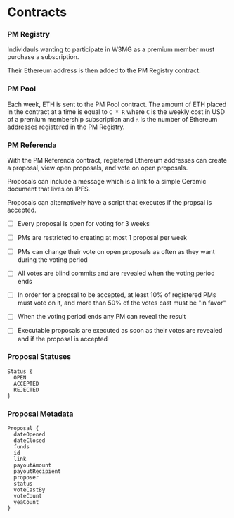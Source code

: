 # Contracts

### PM Registry

Individauls wanting to participate in W3MG as a premium member must purchase a subscription.

Their Ethereum address is then added to the PM Registry contract.

### PM Pool

Each week, ETH is sent to the PM Pool contract. The amount of ETH placed in the contract at a time is equal to `C * R` where `C` is the weekly cost in USD of a premium membership subscription and `R` is the number of Ethereum addresses registered in the PM Registry.

### PM Referenda

With the PM Referenda contract, registered Ethereum addresses can create a proposal, view open proposals, and vote on open proposals.

Proposals can include a message which is a link to a simple Ceramic document that lives on IPFS.

Proposals can alternatively have a script that executes if the propsal is accepted.

- [ ] Every proposal is open for voting for 3 weeks

- [ ] PMs are restricted to creating at most 1 proposal per week

- [ ] PMs can change their vote on open proposals as often as they want during the voting period

- [ ] All votes are blind commits and are revealed when the voting period ends

- [ ] In order for a propsal to be accepted, at least 10% of registered PMs must vote on it, and more than 50% of the votes cast must be "in favor"

- [ ] When the voting period ends any PM can reveal the result

- [ ] Executable proposals are executed as soon as their votes are revealed and if the proposal is accepted

### Proposal Statuses

```
Status {
  OPEN
  ACCEPTED
  REJECTED
}
```

### Proposal Metadata

```
Proposal {
  dateOpened
  dateClosed
  funds
  id
  link
  payoutAmount
  payoutRecipient
  proposer
  status
  voteCastBy
  voteCount
  yeaCount
}
```